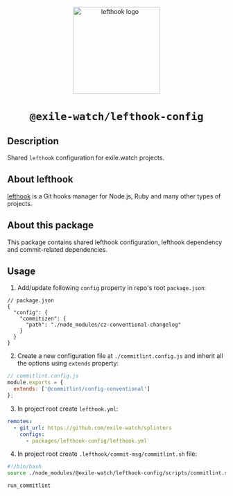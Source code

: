 <p align="center">
  <a href="https://github.com/evilmartians/lefthook/tree/master">
    <img alt="lefthook logo" src="https://github.com/evilmartians/lefthook/blob/master/logo_sign.svg" width="200" />
  </a>
</p>
<h1 align="center">
  <code>@exile-watch/lefthook-config</code>
</h1>

## Description

Shared `lefthook` configuration for exile.watch projects.

## About lefthook

[lefthook](https://github.com/evilmartians/lefthook/tree/master?tab=readme-ov-file#lefthook) is a Git hooks manager for Node.js, Ruby and many other types of projects.

## About this package

This package contains shared lefthook configuration, lefthook dependency and commit-related dependencies.

## Usage

1. Add/update following `config` property in repo's root `package.json`:
```jsonc
// package.json
{
  "config": {
    "commitizen": {
      "path": "./node_modules/cz-conventional-changelog"
    }
  }
}
```

2. Create a new configuration file at `./commitlint.config.js` and inherit all the options using `extends` property:
```js
// commitlint.config.js
module.exports = {
  extends: ['@commitlint/config-conventional']
};
```

3. In project root create `lefthook.yml`:
```yaml
remotes:
  - git_url: https://github.com/exile-watch/splinters
    configs:
      - packages/lefthook-config/lefthook.yml
```

4. In project root create `.lefthook/commit-msg/commitlint.sh` file:
```bash
#!/bin/bash
source ./node_modules/@exile-watch/lefthook-config/scripts/commitlint.sh

run_commitlint
```